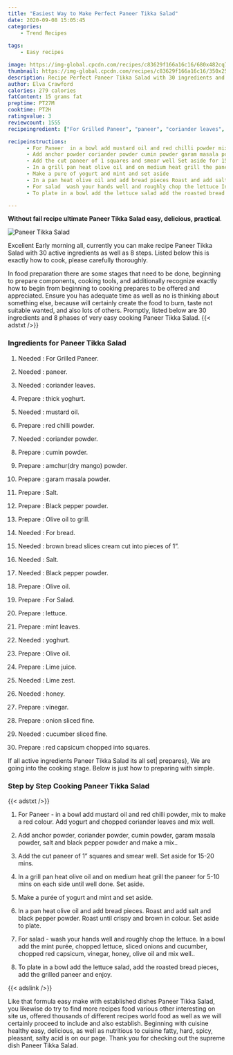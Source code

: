 ```yaml
---
title: "Easiest Way to Make Perfect Paneer Tikka Salad"
date: 2020-09-08 15:05:45
categories:
    - Trend Recipes
    
tags:
    - Easy recipes

image: https://img-global.cpcdn.com/recipes/c83629f166a16c16/680x482cq70/paneer-tikka-salad-recipe-main-photo.jpg
thumbnail: https://img-global.cpcdn.com/recipes/c83629f166a16c16/350x250cq70/paneer-tikka-salad-recipe-main-photo.jpg
description: Recipe Perfect Paneer Tikka Salad with 30 ingredients and 8 stages of easy cooking.
author: Elva Crawford
calories: 279 calories
fatContent: 15 grams fat
preptime: PT27M
cooktime: PT2H
ratingvalue: 3
reviewcount: 1555
recipeingredient: ["For Grilled Paneer", "paneer", "coriander leaves", "thick yoghurt", "mustard oil", "red chilli powder", "coriander powder", "cumin powder", "amchurdry mango powder", "garam masala powder", "Salt", "Black pepper powder", "Olive oil to grill", "For bread", "brown bread slices cream cut into pieces of 1", "Salt", "Black pepper powder", "Olive oil", "For Salad", "lettuce", "mint leaves", "yoghurt", "Olive oil", "Lime juice", "Lime zest", "honey", "vinegar", "onion sliced fine", "cucumber sliced fine", "red capsicum chopped into squares"]

recipeinstructions: 
      - For Paneer  in a bowl add mustard oil and red chilli powder mix to make a red colour Add yogurt and chopped coriander leaves and mix well 
      - Add anchor powder coriander powder cumin powder garam masala powder salt and black pepper powder and make a mix 
      - Add the cut paneer of 1 squares and smear well Set aside for 1520 mins 
      - In a grill pan heat olive oil and on medium heat grill the paneer for 510 mins on each side until well done Set aside 
      - Make a pure of yogurt and mint and set aside 
      - In a pan heat olive oil and add bread pieces Roast and add salt and black pepper powder Roast until crispy and brown in colour Set aside to plate 
      - For salad  wash your hands well and roughly chop the lettuce In a bowl add the mint pure chopped lettuce sliced onions and cucumber chopped red capsicum vinegar honey olive oil and mix well 
      - To plate in a bowl add the lettuce salad add the roasted bread pieces add the grilled paneer and enjoy

---
```




**Without fail recipe ultimate Paneer Tikka Salad easy, delicious, practical**. 


![Paneer Tikka Salad](https://img-global.cpcdn.com/recipes/c83629f166a16c16/680x482cq70/paneer-tikka-salad-recipe-main-photo.jpg "Paneer Tikka Salad")




Excellent Early morning all, currently you can make recipe Paneer Tikka Salad with 30 active ingredients as well as 8 steps. Listed below this is exactly how to cook, please carefully thoroughly.

In food preparation there are some stages that need to be done, beginning to prepare components, cooking tools, and additionally recognize exactly how to begin from beginning to cooking prepares to be offered and appreciated. Ensure you has adequate time as well as no is thinking about something else, because will certainly create the food to burn, taste not suitable wanted, and also lots of others. Promptly, listed below are 30 ingredients and 8 phases of very easy cooking Paneer Tikka Salad.
{{< adstxt />}}

### Ingredients for Paneer Tikka Salad


1. Needed  : For Grilled Paneer.

1. Needed  : paneer.

1. Needed  : coriander leaves.

1. Prepare  : thick yoghurt.

1. Needed  : mustard oil.

1. Prepare  : red chilli powder.

1. Needed  : coriander powder.

1. Prepare  : cumin powder.

1. Prepare  : amchur(dry mango) powder.

1. Prepare  : garam masala powder.

1. Prepare  : Salt.

1. Prepare  : Black pepper powder.

1. Prepare  : Olive oil to grill.

1. Needed  : For bread.

1. Needed  : brown bread slices cream cut into pieces of 1”.

1. Needed  : Salt.

1. Needed  : Black pepper powder.

1. Prepare  : Olive oil.

1. Prepare  : For Salad.

1. Prepare  : lettuce.

1. Prepare  : mint leaves.

1. Needed  : yoghurt.

1. Prepare  : Olive oil.

1. Prepare  : Lime juice.

1. Needed  : Lime zest.

1. Needed  : honey.

1. Prepare  : vinegar.

1. Prepare  : onion sliced fine.

1. Needed  : cucumber sliced fine.

1. Prepare  : red capsicum chopped into squares.



If all active ingredients Paneer Tikka Salad its all set| prepares}, We are going into the cooking stage. Below is just how to preparing with simple.

### Step by Step Cooking Paneer Tikka Salad

{{< adstxt />}}


1. For Paneer - in a bowl add mustard oil and red chilli powder, mix to make a red colour. Add yogurt and chopped coriander leaves and mix well.



1. Add anchor powder, coriander powder, cumin powder, garam masala powder, salt and black pepper powder and make a mix..



1. Add the cut paneer of 1” squares and smear well. Set aside for 15-20 mins.



1. In a grill pan heat olive oil and on medium heat grill the paneer for 5-10 mins on each side until well done. Set aside.



1. Make a purée of yogurt and mint and set aside.



1. In a pan heat olive oil and add bread pieces. Roast and add salt and black pepper powder. Roast until crispy and brown in colour. Set aside to plate.



1. For salad - wash your hands well and roughly chop the lettuce. In a bowl add the mint purée, chopped lettuce, sliced onions and cucumber, chopped red capsicum, vinegar, honey, olive oil and mix well..



1. To plate in a bowl add the lettuce salad, add the roasted bread pieces, add the grilled paneer and enjoy.





{{< adslink />}}

Like that formula easy make with established dishes Paneer Tikka Salad, you likewise do try to find more recipes food various other interesting on site us, offered thousands of different recipes world food as well as we will certainly proceed to include and also establish. Beginning with cuisine healthy easy, delicious, as well as nutritious to cuisine fatty, hard, spicy, pleasant, salty acid is on our page. Thank you for checking out the supreme dish Paneer Tikka Salad.
